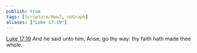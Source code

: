 ```yaml
---
publish: true
tags: [Scripture/NewT, noGraph]
aliases: ["Luke 17:19"]
---
```

[Luke 17:19](https://churchofjesuschrist.org/study/scriptures/nt/luke/17?lang=eng&id=p19#p19) And he said unto him, Arise, go thy way: thy faith hath made thee whole.
